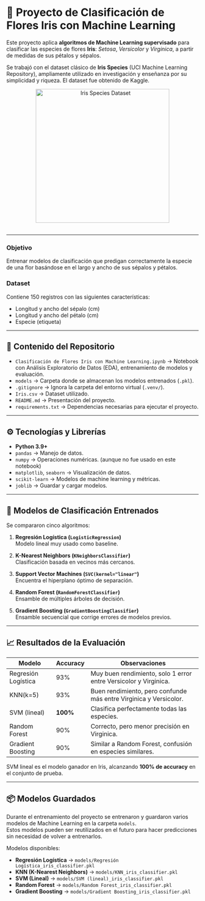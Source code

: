 # 🌸 Proyecto de Clasificación de Flores Iris con Machine Learning

Este proyecto aplica **algoritmos de Machine Learning supervisado** para clasificar las especies de flores **Iris**: *Setosa*, *Versicolor* y *Virginica*, a partir de medidas de sus pétalos y sépalos.  

Se trabajó con el dataset clásico de **Iris Species** (UCI Machine Learning Repository), ampliamente utilizado en investigación y enseñanza por su simplicidad y riqueza. El dataset fue obtenido de Kaggle.

<div align="center">
  <img src="https://i.imgur.com/B6RkA9G.jpeg" width="350" alt="Iris Species Dataset"/>
</div>

<br/>

---

### Objetivo
Entrenar modelos de clasificación que predigan correctamente la especie de una flor basándose en el largo y ancho de sus sépalos y pétalos.

### Dataset
Contiene 150 registros con las siguientes características:
- Longitud y ancho del sépalo (cm)
- Longitud y ancho del pétalo (cm)
- Especie (etiqueta)

---

## 📂 Contenido del Repositorio

- `Clasificación de Flores Iris con Machine Learning.ipynb` → Notebook con Análisis Exploratorio de Datos (EDA), entrenamiento de modelos y evaluación.
- `models` → Carpeta donde se almacenan los modelos entrenados (`.pkl`).
- `.gitignore` → Ignora la carpeta del entorno virtual (`.venv/`).
- `Iris.csv` → Dataset utilizado.
- `README.md` → Presentación del proyecto.
- `requirements.txt` → Dependencias necesarias para ejecutar el proyecto.

---

## ⚙️ Tecnologías y Librerías

- **Python 3.9+**
- `pandas` → Manejo de datos.
- `numpy` → Operaciones numéricas. (aunque no fue usado en este notebook)
- `matplotlib`, `seaborn` → Visualización de datos.
- `scikit-learn` → Modelos de machine learning y métricas.
- `joblib` → Guardar y cargar modelos.

---

## 🧪 Modelos de Clasificación Entrenados

Se compararon cinco algoritmos:

1. **Regresión Logística (`LogisticRegression`)**  
   Modelo lineal muy usado como baseline.

2. **K-Nearest Neighbors (`KNeighborsClassifier`)**  
   Clasificación basada en vecinos más cercanos.

3. **Support Vector Machines (`SVC(kernel="linear"`)**  
   Encuentra el hiperplano óptimo de separación.

4. **Random Forest (`RandomForestClassifier`)**  
   Ensamble de múltiples árboles de decisión.

5. **Gradient Boosting (`GradientBoostingClassifier`)**  
   Ensamble secuencial que corrige errores de modelos previos.

---

## 📈 Resultados de la Evaluación

| Modelo              | Accuracy | Observaciones                                                     |
| ------------------- | -------- | ----------------------------------------------------------------  |
| Regresión Logística |   93%    | Muy buen rendimiento, solo 1 error entre Versicolor y Virginica.  |                                    
| KNN(k=5)            |   93%    | Buen rendimiento, pero confunde más entre Virginica y Versicolor. |                                
| SVM (lineal)        | **100%** | Clasifica perfectamente todas las especies.                       |
| Random Forest       |   90%    | Correcto, pero menor precisión en Virginica.                      |
| Gradient Boosting   |   90%    | Similar a Random Forest, confusión en especies similares.         |                                         

SVM lineal es el modelo ganador en Iris, alcanzando **100% de accuracy** en el conjunto de prueba.

---

## 📦 Modelos Guardados  

Durante el entrenamiento del proyecto se entrenaron y guardaron varios modelos de Machine Learning en la carpeta `models`.  
Estos modelos pueden ser reutilizados en el futuro para hacer predicciones sin necesidad de volver a entrenarlos.  

Modelos disponibles:  

- **Regresión Logística** → `models/Regresión Logística_iris_classifier.pkl`  
- **KNN (K-Nearest Neighbors)** → `models/KNN_iris_classifier.pkl`  
- **SVM (Lineal)** → `models/SVM (lineal)_iris_classifier.pkl`  
- **Random Forest** → `models/Random Forest_iris_classifier.pkl`  
- **Gradient Boosting** → `models/Gradient Boosting_iris_classifier.pkl`  

